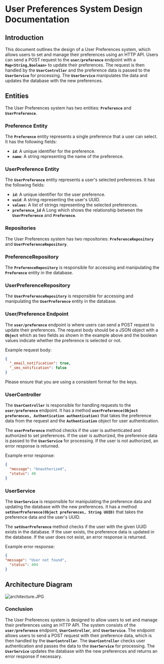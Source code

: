 # User Preferences System Design Documentation

## Introduction

This document outlines the design of a User Preferences system, which allows users to set and manage their preferences using an HTTP API. Users can send a POST request to the **`user/preference`**
 endpoint with a **`Map<String,Boolean>`**
 to update their preferences. The request is then handled by the **`UserController`**
 and the preference data is passed to the **`UserService`**
 for processing. The **`UserService`**
 manipulates the data and updates the database with the new preferences.

## Entities

The User Preferences system has two entities: **`Preference`** and **`UserPreference`**.

### Preference Entity

The **`Preference`** entity represents a single preference that a user can select. It has the following fields:

- **`id`**: A unique identifier for the preference.
- **`name`**: A string representing the name of the preference.

### UserPreference Entity

The **`UserPreference`** entity represents a user's selected preferences. It has the following fields:

- **`id`**: A unique identifier for the user preference.
- **`uuid`**: A string representing the user's UUID.
- **`values`**: A list of strings representing the selected preferences.
- **`preference_id`** A Long which shows the relationship between the **`UserPreference`** and **`Preference`**.

### **Repositories**

The User Preferences system has two repositories: **`PreferenceRepository`** and **`UserPreferenceRepository`**.

### PreferenceRepository

The **`PreferenceRepository`** is responsible for accessing and manipulating the **`Preference`** entity in the database.

### UserPreferenceRepository

The **`UserPreferenceRepository`** is responsible for accessing and manipulating the **`UserPreference`** entity in the database.

### **User/Preference Endpoint**

The **`user/preference`** endpoint is where users can send a POST request to update their preferences. The request body should be a JSON object with a **`Object`** which as two fields as shown in the example above and the boolean values indicate whether the preference is selected or not.

Example request body:

```json
{
  "_email_notification": true,
  "_sms_notification": false
}
```

Please ensure that you are using a consistent format for the keys.

### **UserController**

The **`UserController`** is responsible for handling requests to the **`user/preference`** endpoint. It has a method **`userPreference(Object preferences, Authentication authentication)`** that takes the preference data from the request and the **`Authentication`** object for user authentication.

The **`userPreference`** method checks if the user is authenticated and authorized to set preferences. If the user is authorized, the preference data is passed to the **`UserService`** for processing. If the user is not authorized, an error response is returned.

Example error response:

```json
{
  "message": "Unauthorized",
  "status": 40
}
```

### **UserService**

The **`UserService`** is responsible for manipulating the preference data and updating the database with the new preferences. It has a method **`setUserPreference(Object preferences, String UUID)`** that takes the preference data and the user's UUID.

The **`setUserPreference`** method checks if the user with the given UUID exists in the database. If the user exists, the preference data is updated in the database. If the user does not exist, an error response is returned.

Example error response:

```json
{
"message": "User not found",
  "status": 404
}
```

## Architecture Diagram

![architecture.JPG](architecture.jpg)

### **Conclusion**

The User Preferences system is designed to allow users to set and manage their preferences using an HTTP API. The system consists of the **`user/preference`** endpoint, **`UserController`**, and **`UserService`**. The endpoint allows users to send a POST request with their preference data, which is then handled by the **`UserController`**. The **`UserController`** checks user authentication and passes the data to the **`UserService`** for processing. The **`UserService`**
 updates the database with the new preferences and returns an error response if necessary.

